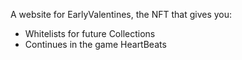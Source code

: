 A website for EarlyValentines, the NFT that gives you:
- Whitelists for future Collections
- Continues in the game HeartBeats
